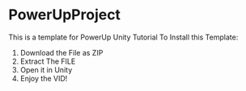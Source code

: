 # PowerUpProject
This is a template for PowerUp Unity Tutorial
To Install this Template:
1. Download the File as ZIP
2. Extract The FILE
3. Open it in Unity
4. Enjoy the VID!
